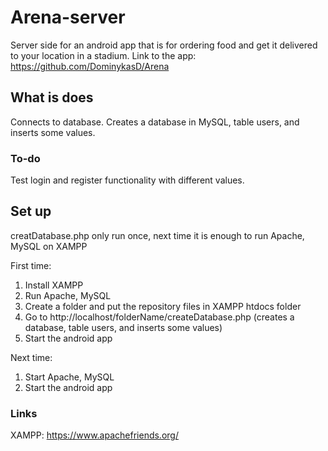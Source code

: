 # Arena-server
Server side for an android app that is for ordering food and get it delivered to your location in a stadium. Link to the app: https://github.com/DominykasD/Arena

## What is does
Connects to database. Creates a database in MySQL, table users, and inserts some values. 

### To-do
Test login and register functionality with different values.

## Set up
creatDatabase.php only run once, next time it is enough to run Apache, MySQL on XAMPP

First time:
1) Install XAMPP
2) Run Apache, MySQL
3) Create a folder and put the repository files in XAMPP htdocs folder
4) Go to http://localhost/folderName/createDatabase.php (creates a database, table users, and inserts some values)
5) Start the android app

Next time:
1) Start Apache, MySQL
2) Start the android app

### Links
XAMPP: https://www.apachefriends.org/
